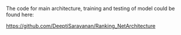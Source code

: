 The code for main architecture, training and testing of model could be found here:

https://github.com/DeeptiSaravanan/Ranking_NetArchitecture
